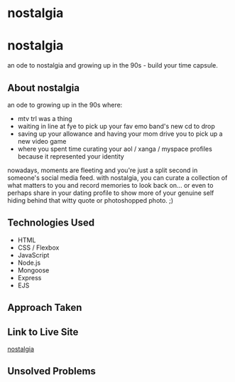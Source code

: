 # nostalgia

# nostalgia
an ode to nostalgia and growing up in the 90s - build your time capsule.

## About nostalgia
an ode to growing up in the 90s where:
- mtv trl was a thing
- waiting in line at fye to pick up your fav emo band's new cd to drop
- saving up your allowance and having your mom drive you to pick up a new video game
- where you spent time curating your aol / xanga / myspace profiles because it represented your identity

nowadays, moments are fleeting and you're just a split second in someone's social media feed. with nostalgia, you can curate a collection of what matters to you and record memories to look back on... or even to perhaps share in your dating profile to show more of your genuine self hiding behind that witty quote or photoshopped photo. ;)

## Technologies Used

- HTML
- CSS / Flexbox
- JavaScript
- Node.js
- Mongoose
- Express
- EJS

## Approach Taken


## Link to Live Site

[nostalgia](https://birdyworld-nostalgia.herokuapp.com/)

## Unsolved Problems
